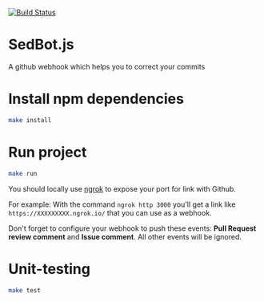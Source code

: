 [![Build Status](https://travis-ci.org/marmelab/sedbot.js.svg)](https://travis-ci.org/marmelab/sedbot.js)

# SedBot.js
A github webhook which helps you to correct your commits

# Install npm dependencies

```bash
make install
```

# Run project

```bash
make run
```

You should locally use [ngrok](https://ngrok.com/) to expose your port for link with Github.

For example: With the command `ngrok http 3000` you'll get a link like `https://XXXXXXXXX.ngrok.io/` that you can use as a webhook.

Don't forget to configure your webhook to push these events: **Pull Request review comment** and **Issue comment**. All other events will be ignored.

# Unit-testing

```bash
make test
```

